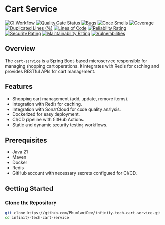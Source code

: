 # Cart Service

[![CI Workflow](https://github.com/PhumlaniDev/infinity-tech-cart-service/actions/workflows/ci-cd.yml/badge.svg)](https://github.com/PhumlaniDev/infinity-tech-cart-service/actions/workflows/ci-cd.yml)
[![Quality Gate Status](https://sonarcloud.io/api/project_badges/measure?project=PhumlaniDev_infinity-tech-cart-service&metric=alert_status)](https://sonarcloud.io/summary/new_code?id=PhumlaniDev_infinity-tech-cart-service)
[![Bugs](https://sonarcloud.io/api/project_badges/measure?project=PhumlaniDev_infinity-tech-cart-service&metric=bugs)](https://sonarcloud.io/summary/new_code?id=PhumlaniDev_infinity-tech-cart-service)
[![Code Smells](https://sonarcloud.io/api/project_badges/measure?project=PhumlaniDev_infinity-tech-cart-service&metric=code_smells)](https://sonarcloud.io/summary/new_code?id=PhumlaniDev_infinity-tech-cart-service)
[![Coverage](https://sonarcloud.io/api/project_badges/measure?project=PhumlaniDev_infinity-tech-cart-service&metric=coverage)](https://sonarcloud.io/summary/new_code?id=PhumlaniDev_infinity-tech-cart-service)
[![Duplicated Lines (%)](https://sonarcloud.io/api/project_badges/measure?project=PhumlaniDev_infinity-tech-cart-service&metric=duplicated_lines_density)](https://sonarcloud.io/summary/new_code?id=PhumlaniDev_infinity-tech-cart-service)
[![Lines of Code](https://sonarcloud.io/api/project_badges/measure?project=PhumlaniDev_infinity-tech-cart-service&metric=ncloc)](https://sonarcloud.io/summary/new_code?id=PhumlaniDev_infinity-tech-cart-service)
[![Reliability Rating](https://sonarcloud.io/api/project_badges/measure?project=PhumlaniDev_infinity-tech-cart-service&metric=reliability_rating)](https://sonarcloud.io/summary/new_code?id=PhumlaniDev_infinity-tech-cart-service)
[![Security Rating](https://sonarcloud.io/api/project_badges/measure?project=PhumlaniDev_infinity-tech-cart-service&metric=security_rating)](https://sonarcloud.io/summary/new_code?id=PhumlaniDev_infinity-tech-cart-service)
[![Maintainability Rating](https://sonarcloud.io/api/project_badges/measure?project=PhumlaniDev_infinity-tech-cart-service&metric=sqale_rating)](https://sonarcloud.io/summary/new_code?id=PhumlaniDev_infinity-tech-cart-service)
[![Vulnerabilities](https://sonarcloud.io/api/project_badges/measure?project=PhumlaniDev_infinity-tech-cart-service&metric=vulnerabilities)](https://sonarcloud.io/summary/new_code?id=PhumlaniDev_infinity-tech-cart-service)

## Overview

The `cart-service` is a Spring Boot-based microservice responsible for managing shopping cart operations. It integrates with Redis for caching and provides RESTful APIs for cart management.

## Features

- Shopping cart management (add, update, remove items).
- Integration with Redis for caching.
- Integration with SonarCloud for code quality analysis.
- Dockerized for easy deployment.
- CI/CD pipeline with GitHub Actions.
- Static and dynamic security testing workflows.

## Prerequisites

- Java 21
- Maven
- Docker
- Redis
- GitHub account with necessary secrets configured for CI/CD.

## Getting Started

### Clone the Repository

```bash
git clone https://github.com/PhumlaniDev/infinity-tech-cart-service.git
cd infinity-tech-cart-service